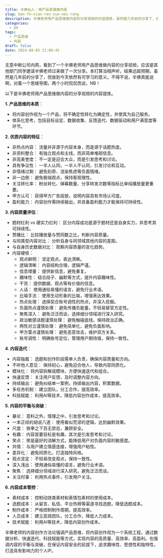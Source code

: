```yaml
---
title: 半佛仙人：用产品思维做内容
slug: ban-fo-xian-ren-zuo-nei-rong
description: 半佛老师用产品思维做内容的分享视频的内容提炼，虽然是几年前的分享了，但放到今天依然有可学习的意义。
categories: 
  - pm
tags: 
  - 产品思维
  - 内容
draft: false
date: 2024-08-05 21:09:45
---
```


无意中刷公司内网，看到了一个半佛老师用产品思维做内容的分享视频，应该是其他部门同学邀请半佛老师过来做了一次分享。本打算当相声听，结果远超预期，虽然是几年前的分享了，但放到今天依然有可学习的意义。不得不说，半佛真能说啊，对着一个思维导图，两个小时侃侃而谈，NB！

以下是半佛老师用产品思维做内容的分享视频的内容提炼。

**1. 产品思维的本质**：
* 将内容创作视为一个产品，将不确定性转化为确定性，并使其为自己服务。
* 体系化思考，包括目标设定、数据收集、反馈迭代、数据驱动和用户满意度等环节。

**2. 优质内容的特征**：
* 非热点内容： 流量并非源于内容本身，而是源于话题热度。
* 非资料整合： 有独立观点和主线，而非简单堆砌信息。
* 非高美誉度： 不一定是迎合大众，而是引发思考和讨论。
* 具有争议性： 一半人认同，一半人不认同，引发讨论和互动。
* 非情绪过剩： 避免刻奇、渲染焦虑等负面情绪。
* 非一边倒： 避免极端观点，保持客观理性。
* 关注转化率： 粉丝转化、弹幕数量、分享转发次数等指标比单纯播放量更重要。
* 甲方认可： 获得甲方广告投放，说明内容具有市场认可度。
* 盈利能力： 内容创作需持续输出，并具备盈利能力才能保持可持续性。

**3. 内容质量评估**：
* 题材红利 vs 硬实力红利： 区分内容成功是源于题材还是自身实力，并思考其可持续性。
* 赞播比： 比较播放量与赞同数之比，判断内容质量。
* 与同类型内容对比： 分析自身与同领域其他内容的差距。
* 与自身历史数据对比： 观察内容质量的变化趋势。
* 内容硬核： 
    * 观点鲜明： 坚定观点，表达清晰。
    * 逻辑清晰： 内容结构合理，逻辑严谨。
    * 信息增量： 提供新信息，避免重复。
    * 趣味性： 结合段子、幽默等方式，提升内容趣味性。
    * 干货： 提供数据、观点等有价值的信息。
    * 人话： 使用通俗易懂的语言，避免行业术语。
    * 比喻手法： 使用生动形象的比喻，增强表达效果。
    * 热点处理： 选择契合账号调性的热点，并深入挖掘。
    * 负面热点谨慎处理： 避免传播负能量，不轻易替官方定性。
    * 聚焦深入： 避免泛泛而谈，选择细分领域进行深入研究。
    * 政治敏感话题谨慎处理： 避免触碰底线，保持政治正确。
    * 两性对立谨慎处理： 避免简单化，避免负面影响。
    * 甲方雷点谨慎处理： 避免恶意攻击，维护双方关系。
    * 账号调性： 明确账号定位，管理用户期待值，保持一致性。

**4. 内容迭代**：
* 内容独裁： 选题和创作阶段需单人负责，确保内容质量和方向。
* 不听他人意见： 保持初心，避免迎合他人，导致内容同质化。
* 模块化： 将内容拆解成模块，方便快速迭代和组合。
* 快速反馈： 关注用户反馈，及时调整内容方向。
* 持续输出： 避免纠结单一案例，持续输出内容，积累数据。
* 多任务机制： 建立团队，分工合作，提高效率。
* 科技赋能： 利用AI等技术，降低内容创作成本，提高效率。

**5. 内容的平衡与突破**：
* 暴论： 意料之外，情理之中，引发思考和讨论。
* 一本正经的胡说八道： 使用看似荒谬的逻辑，达到幽默效果。
* 尺度： 铁拳之下百无禁忌，兼顾安全。
* 有趣： 内容首要目标是有趣，其次是引发思考和讨论。
* 笑点： 笑是最好的消解方式，能降低用户对负面内容的敏感度。
* 共情： 与用户建立情感连接，增强用户粘性。
* 差异化： 避免同质化，打造独特风格。
* 观点坚定： 不轻易改变观点，保持一致性。
* 深入浅出： 使用通俗易懂的语言，避免行业术语。
* 聚焦： 选择细分领域进行深入研究，避免泛泛而谈。
* 关注时事： 利用热点事件，引发用户关注。

**6. 内容成本管控**：
* 素材成本： 控制动效类素材和表情包素材的使用成本。
* 选题成本： 从留言、私信、平台热榜等渠道寻找选题，降低选题成本。
* 制作成本： 严格控制制作周期，提高效率。
* 人员成本： 建立高效团队，分工合作，降低人力成本。
* 技术赋能： 利用AI等技术，降低内容创作成本。


半佛老师的内容创作方法论强调产品思维，将内容创作视为一个系统工程，通过数据分析、快速迭代、科技赋能等方式，实现内容的高质量、高效率、高盈利。也强调内容的平衡与突破，在保证内容安全的前提下，追求趣味性、思想性和独特性，打造具有影响力的个人IP。
